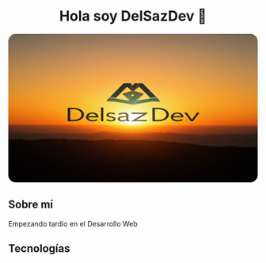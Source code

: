 <div align="center">
  <h1 align="center">Hola soy DelSazDev 👋</h1>
</div>

<div align="center">
  <img src="./ImagenAmanecer.jpg" width="650" height="300" style="border-radius: 15px;"/>
</div>

<div>
 <h2>Sobre mí</h2>
 <p>Empezando tardío en el Desarrollo Web</p>
</div>

<div>
  <h2>Tecnologías</h2>
</div>


<!--
**DelSazDev/DelSazDev** is a ✨ _special_ ✨ repository because its `README.md` (this file) appears on your GitHub profile.

Here are some ideas to get you started:

- 🔭 I’m currently working on ...
- 🌱 I’m currently learning ...
- 👯 I’m looking to collaborate on ...
- 🤔 I’m looking for help with ...
- 💬 Ask me about ...
- 📫 How to reach me: ...
- 😄 Pronouns: ...
- ⚡ Fun fact: ...
-->
